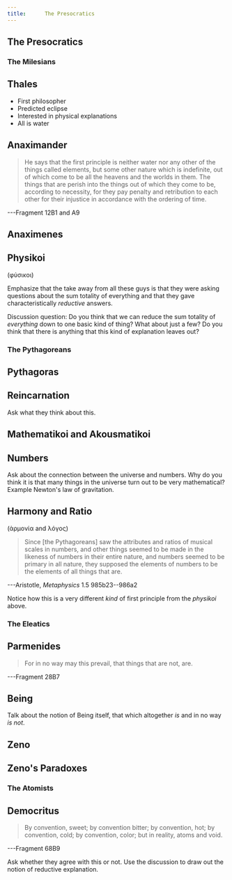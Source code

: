 ```yaml
---
title:      The Presocratics
---
```


<section data-background="http://www.theimaginativeconservative.org/wp-content/uploads/2016/02/319520_66d4_2.jpg">

# The Presocratics #

</section>
<section><!--Begin Milesians-->
<section>

# The Milesians #

</section>
<section>

## Thales ##

<aside class="notes">

- First philosopher
- Predicted eclipse
- Interested in physical explanations
- All is water

</aside>
</section>
<section>

## Anaximander ##

</section>
<section data-background="http://gaianews.it/wp-content/uploads/AnaximanderRelief.jpg">

> He says that the first principle is neither water nor any other
> of the things called elements, but some other nature which is
> indefinite, out of which come to be all the heavens and the
> worlds in them.  The things that are perish into the things out
> of which they come to be, according to necessity, for they pay
> penalty and retribution to each other for their injustice in
> accordance with the ordering of time.

---Fragment 12B1 and A9

</section>
<section>

## Anaximenes ##

</section>
<section>

## Physikoi ##

(φύσικοι)

<aside class="notes">

Emphasize that the take away from all these guys is that they were asking questions about the sum totality of everything and that they gave characteristically *reductive* answers.

Discussion question: Do you think that we can reduce the sum totality of *everything* down to one basic kind of thing?  What about just a few?  Do you think that there is anything that this kind of explanation leaves out?

</aside>
</section>
</section><!--End Milesians-->
<section><!--Begin Pythagoreans-->
<section>

# The Pythagoreans #

</section>
<section>

## Pythagoras ##

</section>
<section>

## Reincarnation ##

<aside class="notes">

Ask what they think about this.

</aside>
</section>
<section>

## Mathematikoi and Akousmatikoi ##

</section>
<section>

## Numbers ##

<aside class="notes">

Ask about the connection between the universe and numbers.  Why do you think it is that many things in the universe turn out to be very mathematical?  Example Newton's law of gravitation.

</aside>
</section>
<section>

## Harmony and Ratio ##

(ἁρμονία and λόγος)

</section>
<section data-background="http://i187.photobucket.com/albums/x31/ginam2882/49%20Rome/59ec.jpg">

> Since [the Pythagoreans] saw the attributes and ratios of musical
> scales in numbers, and other things seemed to be made in the
> likeness of numbers in their entire nature, and numbers seemed to
> be primary in all nature, they supposed the elements of numbers
> to be the elements of all things that are.

---Aristotle, *Metaphysics* 1.5 985b23--986a2

<aside class="notes">

Notice how this is a very different *kind* of first principle from the *physikoi* above.

</aside>
</section>
</section><!--End Pythagoreans-->
<section><!--Begin Eleatics-->
<section>

# The Eleatics #

</section>
<section>

## Parmenides ##

</section>
<section>

> For in no way may this prevail, that things that are not, are.

---Fragment 28B7

</section>
<section>

## Being ##

<aside class="notes">

Talk about the notion of Being itself, that which altogether *is* and in no way *is not*.

</aside>
</section>
<section>

## Zeno ##

</section>
<section>

## Zeno's Paradoxes ##

</section>
</section><!--End Eleatics-->
<section><!--Begin Atomists-->
<section>

# The Atomists #

</section>
<section>

## Democritus ##

</section>
<section data-background="http://cdn.dipity.com/uploads/events/ac5b52df682da7fb6b091a5b28a07232_1M.png">

> By convention, sweet; by convention bitter; by convention, hot;
> by convention, cold; by convention, color; but in reality, atoms
> and void.

---Fragment 68B9

<aside class="notes">

Ask whether they agree with this or not.  Use the discussion to draw out the notion of reductive explanation.

</aside>
</section>
</section><!--End Atomists-->


